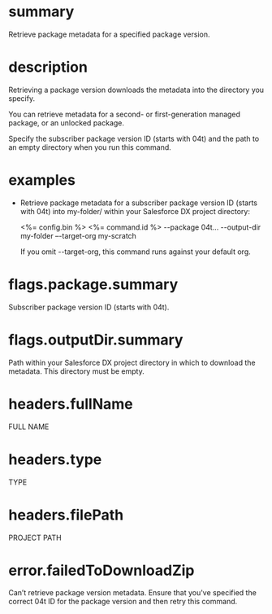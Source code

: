 # summary

Retrieve package metadata for a specified package version.

# description

Retrieving a package version downloads the metadata into the directory you specify.

You can retrieve metadata for a second- or first-generation managed package, or an unlocked package.

Specify the subscriber package version ID (starts with 04t) and the path to an empty directory when you run this command.

# examples

- Retrieve package metadata for a subscriber package version ID (starts with 04t) into my-folder/ within your Salesforce DX project directory:

  <%= config.bin %> <%= command.id %> --package 04t... --output-dir my-folder –-target-org my-scratch

  If you omit --target-org, this command runs against your default org.

# flags.package.summary

Subscriber package version ID (starts with 04t).

# flags.outputDir.summary

Path within your Salesforce DX project directory in which to download the metadata. This directory must be empty.

# headers.fullName

FULL NAME

# headers.type

TYPE

# headers.filePath

PROJECT PATH

# error.failedToDownloadZip

Can’t retrieve package version metadata. Ensure that you've specified the correct 04t ID for the package version and then retry this command.
